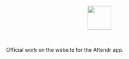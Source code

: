 <p align=center>
  <img src="https://attendr.app/assets/img/attendr-logo.png" height="64">
</p>
<br>
<p>Official work on the website for the Attendr app.</p>
